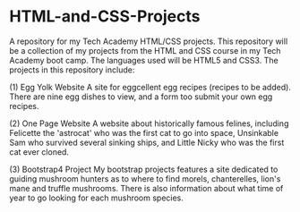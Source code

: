 # HTML-and-CSS-Projects
A repository for my Tech Academy HTML/CSS projects.
This repository will be a collection of my projects from the HTML and CSS course in my Tech Academy boot camp.
The languages used will be HTML5 and CSS3.
The projects in this repository include:



(1) Egg Yolk Website
A site for eggcellent egg recipes (recipes to be added). There are nine egg dishes to view, and a form too submit your own egg recipes.


(2) One Page Website
A website about historically famous felines, including Felicette the 'astrocat' who was the first cat to go into space, Unsinkable Sam who survived several sinking ships, and Little Nicky who was the first cat ever cloned.


(3) Bootstrap4 Project
My bootstrap projects features a site dedicated to guiding mushroom hunters as to where to find morels, chanterelles, lion's mane and truffle mushrooms. There is also information about what time of year to go looking for each mushroom species.
